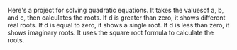 
Here's a project for solving quadratic equations. It takes the values ​​of a, b, and c, then calculates the roots. 
If d is greater than zero, it shows different real roots.
If d is equal to zero, it shows a single root. If d is less than zero, it shows imaginary roots.
It uses the square root formula to calculate the roots.
